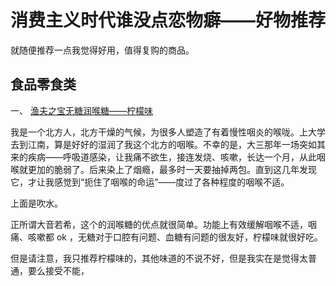 # 消费主义时代谁没点恋物癖——好物推荐

就随便推荐一点我觉得好用，值得复购的商品。

## 食品零食类

一、 [渔夫之宝无糖润喉糖——柠檬味](https://chaoshi.detail.tmall.com/item.htm?spm=a230r.1.14.18.35ce1bbeb5bBOe&id=598790101733&ns=1&abbucket=0)

我是一个北方人，北方干燥的气候，为很多人塑造了有着慢性咽炎的喉咙。上大学去到江南，算是好好的湿润了我这个北方的咽喉。不幸的是，大三那年一场突如其来的疾病——呼吸道感染，让我痛不欲生，接连发烧、咳嗽，长达一个月，从此咽喉就更加的脆弱了。后来染上了烟瘾，最多时一天要抽掉两包。直到这几年发现它，才让我感觉到“扼住了咽喉的命运”——度过了各种程度的咽喉不适。

上面是吹水。

正所谓大音若希，这个的润喉糖的优点就很简单。功能上有效缓解咽喉不适，咽痛、咳嗽都 ok ，无糖对于口腔有问题、血糖有问题的很友好，柠檬味就很好吃。

但是请注意，我只推荐柠檬味的，其他味道的不说不好，但是我实在是觉得太普通，要么接受不能，

